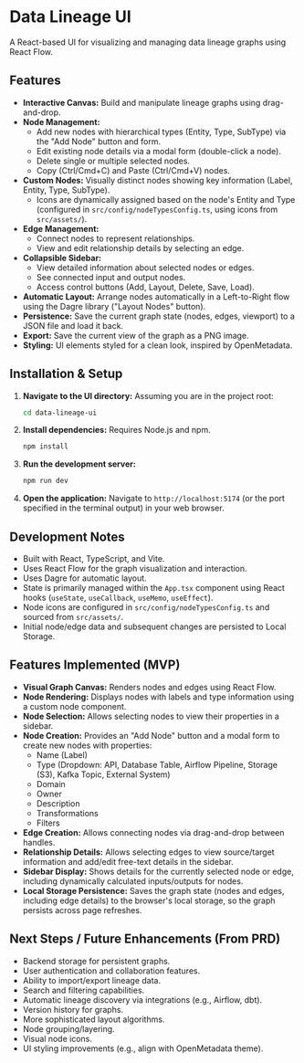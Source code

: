 # Data Lineage UI

A React-based UI for visualizing and managing data lineage graphs using React Flow.

## Features

*   **Interactive Canvas:** Build and manipulate lineage graphs using drag-and-drop.
*   **Node Management:**
    *   Add new nodes with hierarchical types (Entity, Type, SubType) via the "Add Node" button and form.
    *   Edit existing node details via a modal form (double-click a node).
    *   Delete single or multiple selected nodes.
    *   Copy (Ctrl/Cmd+C) and Paste (Ctrl/Cmd+V) nodes.
*   **Custom Nodes:** Visually distinct nodes showing key information (Label, Entity, Type, SubType).
    *   Icons are dynamically assigned based on the node's Entity and Type (configured in `src/config/nodeTypesConfig.ts`, using icons from `src/assets/`).
*   **Edge Management:**
    *   Connect nodes to represent relationships.
    *   View and edit relationship details by selecting an edge.
*   **Collapsible Sidebar:**
    *   View detailed information about selected nodes or edges.
    *   See connected input and output nodes.
    *   Access control buttons (Add, Layout, Delete, Save, Load).
*   **Automatic Layout:** Arrange nodes automatically in a Left-to-Right flow using the Dagre library ("Layout Nodes" button).
*   **Persistence:** Save the current graph state (nodes, edges, viewport) to a JSON file and load it back.
*   **Export:** Save the current view of the graph as a PNG image.
*   **Styling:** UI elements styled for a clean look, inspired by OpenMetadata.

## Installation & Setup

1.  **Navigate to the UI directory:**
    Assuming you are in the project root:
    ```bash
    cd data-lineage-ui
    ```

2.  **Install dependencies:**
    Requires Node.js and npm.
    ```bash
    npm install
    ```

3.  **Run the development server:**
    ```bash
    npm run dev
    ```

4.  **Open the application:**
    Navigate to `http://localhost:5174` (or the port specified in the terminal output) in your web browser.

## Development Notes

*   Built with React, TypeScript, and Vite.
*   Uses React Flow for the graph visualization and interaction.
*   Uses Dagre for automatic layout.
*   State is primarily managed within the `App.tsx` component using React hooks (`useState`, `useCallback`, `useMemo`, `useEffect`).
*   Node icons are configured in `src/config/nodeTypesConfig.ts` and sourced from `src/assets/`.
*   Initial node/edge data and subsequent changes are persisted to Local Storage.

## Features Implemented (MVP)

*   **Visual Graph Canvas:** Renders nodes and edges using React Flow.
*   **Node Rendering:** Displays nodes with labels and type information using a custom node component.
*   **Node Selection:** Allows selecting nodes to view their properties in a sidebar.
*   **Node Creation:** Provides an "Add Node" button and a modal form to create new nodes with properties:
    *   Name (Label)
    *   Type (Dropdown: API, Database Table, Airflow Pipeline, Storage (S3), Kafka Topic, External System)
    *   Domain
    *   Owner
    *   Description
    *   Transformations
    *   Filters
*   **Edge Creation:** Allows connecting nodes via drag-and-drop between handles.
*   **Relationship Details:** Allows selecting edges to view source/target information and add/edit free-text details in the sidebar.
*   **Sidebar Display:** Shows details for the currently selected node or edge, including dynamically calculated inputs/outputs for nodes.
*   **Local Storage Persistence:** Saves the graph state (nodes and edges, including edge details) to the browser's local storage, so the graph persists across page refreshes.

## Next Steps / Future Enhancements (From PRD)

*   Backend storage for persistent graphs.
*   User authentication and collaboration features.
*   Ability to import/export lineage data.
*   Search and filtering capabilities.
*   Automatic lineage discovery via integrations (e.g., Airflow, dbt).
*   Version history for graphs.
*   More sophisticated layout algorithms.
*   Node grouping/layering.
*   Visual node icons.
*   UI styling improvements (e.g., align with OpenMetadata theme).

